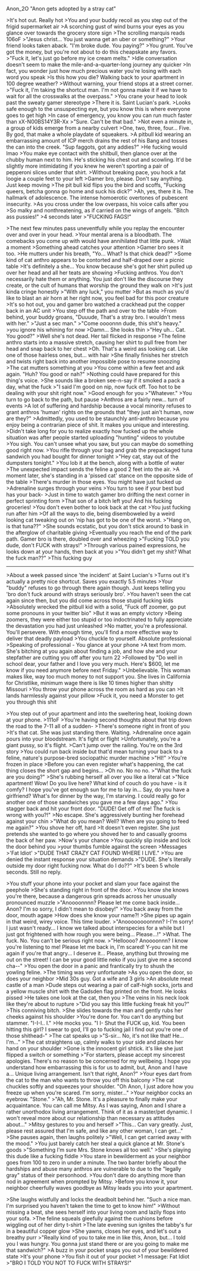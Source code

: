 Anon_2O
"Anon gets adopted by a stray cat"

\>It's hot out. Really hot
\>You and your buddy recoil as you step out of the frigid supermarket air
\>A scorching gust of wind burns your eyes as you glance over towards the grocery store sign
\>The scrolling marquis reads 106oF
\>"Jesus christ... You just wanna get an uber or something?"
\>Your friend looks taken aback. "I'm broke dude. You paying?"
\>You grunt. You've got the money, but you're not about to do this cheapskate any favors.
\>"Fuck it, let's just go before my ice cream melts."
\>Idle conversation doesn't seem to make the mile-and-a-quarter-long journey any quicker
\>In fact, you wonder just how much precious water you're losing with each word you speak
\>Is this how you die? Walking back to your apartment in 100 degree weather?
\>Without warning, your friend stops at a street corner.
\>"Fuck it, I'm taking the shortcut man. I'm not gonna make it if we have to wait for all the crosswalks at the overpass."
\>You crane your head to look past the sweaty gamer stereotype
\>There it is. Saint Lucian's park.
\>Looks safe enough to the unsuspecting eye, but you know this is where everyone goes to get high
\>In case of emergency, you know you can run much faster than xX-N00BS14Y3R-Xx 
\>"Sure. Can't be that bad."
\>Not even a minute in, a group of kids emerge from a nearby culvert
\>One, two, three, four... Five. By god, that make a whole playdate of squeakers.
\>A pitbull kid wearing an embarrassing amount of ICP merch drains the rest of his Bang and tosses the can into the creek. "Sup faggots, got any addies?"
\>He fucking would lmao
\>You make eye contact with the shitbull, then glance over at the chubby human next to him. He's sticking his chest out and scowling. It'd be slightly more intimidating if you knew he weren't sporting a pair of pepperoni slices under that shirt.
\>Without breaking pace, you hock a fat loogie a couple feet to your left
\>Gamer bro, please. Don't say anything. Just keep moving
\>The pit bull kid flips you the bird and scoffs, "Fucking queers, betcha gonna go home and suck his dick?"
\>Ah, yes, there it is. The hallmark of adolescence. The intense homoerotic overtones of pubescent insecurity.
\>As you cross under the low overpass, his voice calls after you
\>So malky and nonthreatening, as if carried on the wings of angels. "Bitch ass pussies!"
\>4 seconds later
\>"FUCKING FAGS!"

\>The next few minutes pass uneventfully while you replay the encounter over and over in your head.
\>Your mental arena is a bloodbath. The comebacks you come up with would have annihilated that little punk.
\>Wait a moment
\>Something ahead catches your attention
\>Gamer bro sees it too.
\>He mutters under his breath, "Yo... What? Is that chick dead?"
\>Some kind of cat anthro appears to be contorted and half-draped over a picnic table
\>It's definitely a she... You know because she's got her shirt pulled up over her head and all her teats are showing
\>Fucking anthros. You don't necessarily hate them or anything. You just don't like the discourse they create, or the cult of humans that worship the ground they walk on
\>It's just kinda cringe honestly
\>"With any luck," you mutter
\>But as much as you'd like to blast an air horn at her right now, you feel bad for this poor creature
\>It's so hot out, you and gamer bro watched a crackhead put the copper back in an AC unit
\>You step off the path and over to the table
\>From behind, your buddy groans, "Duuude, That's a stray bro. I wouldn't mess with her."
\>"Just a sec man."
\>"Come oooonnn dude, this shit's heavy."
\>you ignore his whining for now
\>Damn... She looks thin
\>"Hey uh... Cat. You good?"
\>Well she's not dead. Her tail flicked in response
\>The feline anthro starts into a massive stretch, causing her shirt to pull free from her head and snap back to her chest
\>Oh. That's a weird ass looking cat. Like one of those hairless ones, but... with hair
\>She finally finishes her stretch and twists right back into another impossible pose to resume snoozing
\>The cat mutters something at you
\>You come within a few feet and ask again. "Huh? You good or nah?"
\>Nothing could have prepared for this thing's voice.
\>She sounds like a broken see-n-say if it smoked a pack a day, what the fuck
\>"I said I'm good on nip, now fuck off. Too hot to be dealing with your shit right now."
\>Good enough for you
\>"Whatever."
\>You turn to go back to the path, but pause
\>Anthros are a fairly new... turn of events
\>A lot of suffering and hardship because a vocal minority refuses to grant anthros 'human' rights on the grounds that "they just ain't human, now are they?"
\>Admittedly, you used to be staunchly anti-anthro because you enjoy being a contrarian piece of shit. It makes you unique and interesting.
\>Didn't take long for you to realize exactly how fucked up the whole situation was after people started uploading "hunting" videos to youtube
\>You sigh. You can't unsee what you saw, but you can maybe do something good right now.
\>You rifle through your bag and grab the prepackaged tuna sandwich you had bought for dinner tonight
\>"Hey cat, stay out of the dumpsters tonight."
\>You lob it at the bench, along with a bottle of water
\>The unexpected impact sends the feline a good 2 feet into the air.
\>A moment later, she's standing in a 'pissed cat' stance on the opposite side of the table
\>There's murder in those eyes. You might have just fucked up
\>Adrenaline surges through your veins
\>You turn to see if your best bud has your back-
\>Just in time to watch gamer bro drifting the next corner in perfect sprinting form
\>That son of a bitch left you! And his fucking groceries!
\>You don't even bother to look back at the cat
\>You just fucking run after him
\>Of all the ways to die, being disemboweled by a weird looking cat tweaking out on 'nip has got to be one of the worst.
\>"Hang on, is that tuna??"
\>She sounds ecstatic, but you don't stick around to bask in the afterglow of charitable giving
\>Eventually you reach the end of the park path. Gamer bro is there, doubled over and wheezing
\>"Fucking TOLD you dude, don't FUCK with strays!"
\>Through various pained expressions, he looks down at your hands, then back at you
\>"You didn't get my shit? What the fuck man??"
\>This fucking guy

----

\>About a week passed since 'the incident' at Saint Lucian's
\>Turns out it's actually a pretty nice shortcut. Saves you exactly 5.5 minutes
\>Your "buddy" refuses to go through there again though. Just keeps telling you 'bro don't fuck around with strays seriously bro'.
\>You haven't seen the cat again since then, but you did come across those stupid fucking kids
\>Absolutely wrecked the pitbull kid with a solid, "Fuck off zoomer, go put some pronouns in your twitter bio"
\>But it was an empty victory
\>Being zoomers, they were either too stupid or too indoctrinated to fully appreciate the devastation you had just unleashed
\>No matter, you're a professional. You'll persevere. With enough time, you'll find a more effective way to deliver that deadly payload
\>You chuckle to yourself. Absolute professional
\>Speaking of professional - You glance at your phone
\>A text from mom. She's bitching at you again about finding a job, and how she and your stepfather are cutting you off after you turn 22
\>Followed by "Do well in school dear, your father and I love you very much. Here's $600, let me know if you need anymore before next Friday."
\>Unbelievable. This woman makes like, way too much money to not support you. She lives in California for Christlike, minimum wage there is like 10 times higher than shitty Missouri
\>You throw your phone across the room as hard as you can
\>It lands harmlessly against your pillow
\>Fuck it, you need a Monster to get you through this shit


\>You step out of your apartment and into the sweltering heat, looking down at your phone.
\>111oF
\>You're having second thoughts about that trip down the road to the 7-11 all of a sudden-
\>There's someone right in front of you
\>It's that cat. She was just standing there. Waiting.
\>Adrenaline once again pours into your bloodstream. It's fight or flight
\>Unfortunately, you're a giant pussy, so it's flight.
\>Can't jump over the railing. You're on the 3rd story
\>You could run back inside but that'd mean turning your back to a feline, nature's purpose-bred sociopathic murder machine
\>"HI!"
\>You're frozen in place
\>Before you can even register what's happening, the cat thing closes the short gap and begins...
\>Oh no. No no no.
\>"What the fuck are you doing?"
\>She's rubbing herself all over you like a literal cat
\>"Nice apartment! Wow! Do you live here? What kind of couch do you have - is it comfy? I hope you've got enough sun for me to lay in... Say, do you have a girlfriend? What's for dinner by the way, I'm starving. I could really go for another one of those sandwiches you gave me a few days ago."
\>You stagger back and hit your front door. "DUDE! Get off of me! The fuck is wrong with you?!"
\>No escape. She's aggressively bunting her forehead against your chin
\>"What do you mean? Well? When are you going to feed me again?"
\>You shove her off, hard
\>It doesn't even register. She just pretends she wanted to go where you shoved her to and casually grooms the back of her paw.
\>Now's your chance
\>You quickly slip inside and lock the door behind you
\>your thumbs fumble against the screen
\>Messages
\>'Fat Idiot'
\>"DUDE THAT CRAZY CAT FOUND WHERE I LIVE."
\>You are denied the instant response your situation demands
\>"DUDE. She's literally outside my door right fucking now. What do I do??"
\>It's been 5 whole seconds. Still no reply.


\>You stuff your phone into your pocket and slam your face against the peephole
\>She's standing right in front of the door.
\>You know she knows you're there, because a dangerous grin spreads across her unusually pronounced muzzle
\>"Anoooonnnn? Please let me come back inside... Anon? I'm so sorry, I didn't mean to disobey!"
\>You back away from the door, mouth agape
\>How does she know your name?!
\>She pipes up again in that weird, wirey voice. This time louder.
\>"Anoooooooonnnn? I-I'm sorry! I just wasn't ready... I know we talked about interspecies for a while but I just got frightened with how rough you were being... Please...!"
\>What. The fuck. No. You can't be serious right now.
\>"Helloooo? Anoooonnn? I know you're listening to me! Please let me back in, I'm scared! Y-you can hit me again if you're that angry... I deserve it... Please, anything but throwing me out on the street! I can be your good little neko if you just give me a second cha--"
\>You open the door in a panic and frantically try to shush the yowling feline.
\>The timing was very unfortunate
\>As you open the door, so does your neighbor
\>Mid 30s guy. Got a wife and 3 girls
\>An absolute meat castle of a man
\>Dude steps out wearing a pair of calf-high socks, jorts and a yellow muscle shirt with the Gadsden flag printed on the front. He looks pissed
\>He takes one look at the cat, then you
\>The veins in his neck look like they're about to rupture
\>"Did you say this little fucking freak hit you?"
\>This conniving bitch.
\>She slides towards the man and gently rubs her cheeks against his shoulder
\>You're done for. You can't do anything but stammer. "I-I-I.. I."
\>He mocks you. "I I- Shut the FUCK up, kid. You been hitting this girl? I swear to god, I'll go to fucking jail I find out you're one of those shithead-"
\>The cat speaks up
\>"S-sir... No, it's not like that! He... I'm..."
\>The cat straightens up, calmly walks to your side and places her hand on your shoulder
\>Gone is the innocent girl shtick. it's like she just flipped a switch or something
\>"For starters, please accept my sincerest apologies. There's no reason to be concerned for my wellbeing. I hope you understand how embarrassing this is for us to admit, but, Anon and I have a... Unique living arrangement. Isn't that right, Anon?"
\>Your eyes dart from the cat to the man who wants to throw you off this balcony
\>The cat chuckles softly and squeezes your shoulder. "Oh Anon, I just adore how you freeze up when you're scared. I'm sorry, mister..."
\>Your neighbor cocks an eyebrow. "Stone."
\>"Ah, Mr. Stone. It's a pleasure to finally make your acquaintance. You can call me Mitsy. As I was saying, Anon and I share a rather unorthodox living arrangement. Think of it as a master/pet dynamic. I won't reveal more about our relationship than necessary as attitudes about..."
\>Mitsy gestures to you and herself
\>"This... Can vary greatly. Just, please rest assured that I'm safe, and like any other woman, I can get..."
\>She pauses again, then laughs politely
\>"Well, I can get carried away with the mood."
\>You just barely catch her steal a quick glance at Mr. Stone's goods
\>"Something I'm sure Mrs. Stone knows all too well."
\>She's playing this dude like a fucking fiddle
\>You stare in bewilderment as your neighbor goes from 100 to zero in under a minute. The two banter briefly about the hardships and abuse many anthros are vulnerable to due to the "legally gray" status of their personhood.
\>You don't dare do anything more than nod in agreement when prompted by Mitsy.
\>Before you know it, your neighbor cheerfully waves goodbye as Mitsy leads you into your apartment.


\>She laughs wistfully and locks the deadbolt behind her. "Such a nice man. I'm surprised you haven't taken the time to get to know him!"
\>Without missing a beat, she sees herself into your living room and lazily flops into your sofa.
\>The feline squeals gleefully against the cushions before wiggling out of her dirty t-shirt
\>The late evening sun ignites the tabby's fur in a beautiful copper glow
\>She yawns, closes her eyes, and let's out a breathy purr
\>"Really kind of you to take me in like this, Anon, but... I told you I was hungry. You gonna just stand there or are you going to make me that sandwich?"
\>A buzz in your pocket snaps you out of your bewildered state
\>It's your phone
\>You fish it out of your pocket
\>1 message: Fat Idiot
\>"BRO I TOLD YOU NOT TO FUCK WITH STRAYS!"
